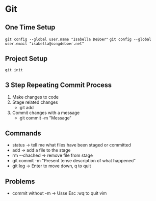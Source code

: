 # Git

## One Time Setup

`git config --global user.name "Isabella DeBoer"`
`git config --global user.email "isabella@songdeboer.net"`

## Project Setup

`git init`

## 3 Step Repeating Commit Process
1. Make changes to code
2. Stage related changes
    * git add
3. Commit changes with a message
    * git commit -m "Message"

## Commands

* status -> tell me what files have been staged or committed
* add -> add a file to the stage
* rm --chached -> remove file from stage
* git commit -m "Present tense description of what happened"
* git log -> Enter to move down, q to quit

## Problems
* commit without -m -> Usse Esc :wq to quit vim